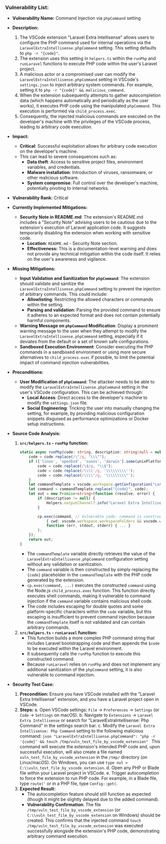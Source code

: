 ### Vulnerability List:

- **Vulnerability Name:** Command Injection via `phpCommand` setting
- **Description:**
    1. The VSCode extension "Laravel Extra Intellisense" allows users to configure the PHP command used for internal operations via the `LaravelExtraIntellisense.phpCommand` setting. This setting defaults to `php -r "{code}"`.
    2. The extension uses this setting in `helpers.ts` within the `runPhp` and `runLaravel` functions to execute PHP code within the user's Laravel project.
    3. A malicious actor or a compromised user can modify the `LaravelExtraIntellisense.phpCommand` setting in VSCode's `settings.json` to inject arbitrary system commands. For example, setting it to `php -r "{code}" && malicious_command`.
    4. When the extension subsequently attempts to gather autocompletion data (which happens automatically and periodically as the user works), it executes PHP code using the manipulated `phpCommand`. This execution is performed via `child_process.exec`.
    5. Consequently, the injected malicious commands are executed on the developer's machine with the privileges of the VSCode process, leading to arbitrary code execution.
- **Impact:**
    - **Critical**: Successful exploitation allows for arbitrary code execution on the developer's machine.
    - This can lead to severe consequences such as:
        - **Data theft**: Access to sensitive project files, environment variables, and credentials.
        - **Malware installation**: Introduction of viruses, ransomware, or other malicious software.
        - **System compromise**: Full control over the developer's machine, potentially pivoting to internal networks.
- **Vulnerability Rank:** Critical
- **Currently Implemented Mitigations:**
    - **Security Note in README.md**: The extension's README.md includes a "Security Note" advising users to be cautious due to the extension's execution of Laravel application code. It suggests temporarily disabling the extension when working with sensitive code.
        - **Location:** `README.md` - Security Note section.
        - **Effectiveness:** This is a documentation-level warning and does not provide any technical mitigation within the code itself. It relies on the user's awareness and vigilance.
- **Missing Mitigations:**
    - **Input Validation and Sanitization for `phpCommand`**: The extension should validate and sanitize the `LaravelExtraIntellisense.phpCommand` setting to prevent the injection of arbitrary commands. This could include:
        - **Allowlisting**: Restricting the allowed characters or commands within the setting.
        - **Parsing and validation**: Parsing the provided command to ensure it adheres to an expected format and does not contain potentially harmful components.
    - **Warning Message on `phpCommand` Modification**: Display a prominent warning message to the user when they attempt to modify the `LaravelExtraIntellisense.phpCommand` setting, especially if it deviates from the default or a set of known safe configurations.
    - **Sandboxed Execution Environment**: Consider executing the PHP commands in a sandboxed environment or using more secure alternatives to `child_process.exec` if possible, to limit the potential impact of command injection vulnerabilities.
- **Preconditions:**
    - **User Modification of `phpCommand`**: The attacker needs to be able to modify the `LaravelExtraIntellisense.phpCommand` setting in the user's VSCode configuration. This can be achieved through:
        - **Local Access**: Direct access to the developer's machine to modify the `settings.json` file.
        - **Social Engineering**: Tricking the user into manually changing the setting, for example, by providing malicious configuration snippets disguised as performance optimizations or Docker setup instructions.
- **Source Code Analysis:**
    1. **`src/helpers.ts` - `runPhp` function:**
        ```typescript
        static async runPhp(code: string, description: string|null = null) : Promise<string> {
            code = code.replace(/\"/g, "\\\"");
            if (['linux', 'openbsd', 'sunos', 'darwin'].some(unixPlatforms => os.platform().includes(unixPlatforms))) {
                code = code.replace(/\$/g, "\\$");
                code = code.replace(/\\\\'/g, '\\\\\\\\\'');
                code = code.replace(/\\\\"/g, '\\\\\\\\\"');
            }
            let commandTemplate = vscode.workspace.getConfiguration("LaravelExtraIntellisense").get<string>('phpCommand') ?? "php -r \"{code}\"";
            let command = commandTemplate.replace("{code}", code);
            let out = new Promise<string>(function (resolve, error) {
                if (description != null) {
                    Helpers.outputChannel?.info("Laravel Extra Intellisense command started: " + description);
                }

                cp.exec(command, // Vulnerable code: command is constructed from user-provided setting
                    { cwd: vscode.workspace.workspaceFolders && vscode.workspace.workspaceFolders.length > 0 ? vscode.workspace.workspaceFolders[0].uri.fsPath : undefined },
                    function (err, stdout, stderr) { ... }
                );
            });
            return out;
        }
        ```
        - The `commandTemplate` variable directly retrieves the value of the `LaravelExtraIntellisense.phpCommand` configuration setting without any validation or sanitization.
        - The `command` variable is then constructed by simply replacing the `{code}` placeholder in the `commandTemplate` with the PHP code generated by the extension.
        - `cp.exec(command, ...)` executes the constructed `command` using the Node.js `child_process.exec` function. This function directly executes shell commands, making it vulnerable to command injection if the `command` variable contains malicious shell code.
        - The code includes escaping for double quotes and some platform-specific characters within the `code` variable, but this escaping is insufficient to prevent command injection because the `commandTemplate` itself is not validated and can contain arbitrary commands.
    2. **`src/helpers.ts` - `runLaravel` function:**
        - This function builds a more complex PHP command string that includes Laravel bootstrapping code and then appends the `$code` to be executed within the Laravel environment.
        - It subsequently calls the `runPhp` function to execute this constructed command.
        - Because `runLaravel` relies on `runPhp` and does not implement any additional sanitization of the `phpCommand` setting, it is also vulnerable to command injection.

- **Security Test Case:**
    1. **Precondition:** Ensure you have VSCode installed with the "Laravel Extra Intellisense" extension, and you have a Laravel project open in VSCode.
    2. **Steps:**
        a. Open VSCode settings: `File` -> `Preferences` -> `Settings` (or `Code` -> `Settings` on macOS).
        b. Navigate to `Extensions` -> `Laravel Extra Intellisense` or search for "LaravelExtraIntellisense: Php Command" in the settings search bar.
        c. Modify the `Laravel Extra Intellisense: Php Command` setting to the following malicious command:
           ```json
           "LaravelExtraIntellisense.phpCommand": "php -r '{code}' && touch /tmp/vuln_test_file_by_vscode_extension"
           ```
           This command will execute the extension's intended PHP code and, upon successful execution, will also create a file named `vuln_test_file_by_vscode_extension` in the `/tmp/` directory (on Linux/macOS). On Windows, you can use `type nul > C:\\vuln_test_file_by_vscode_extension`.
        d. Open any PHP or Blade file within your Laravel project in VSCode.
        e. Trigger autocompletion to force the extension to run PHP code. For example, in a Blade file, type `route('` or in a PHP file, type `Config::get(`.
    3. **Expected Result:**
        - The autocompletion feature should still function as expected (though it might be slightly delayed due to the added command).
        - **Vulnerability Confirmation**: The file `/tmp/vuln_test_file_by_vscode_extension` (or `C:\\vuln_test_file_by_vscode_extension` on Windows) should be created. This confirms that the injected command `touch /tmp/vuln_test_file_by_vscode_extension` was executed successfully alongside the extension's PHP code, demonstrating arbitrary command execution.
